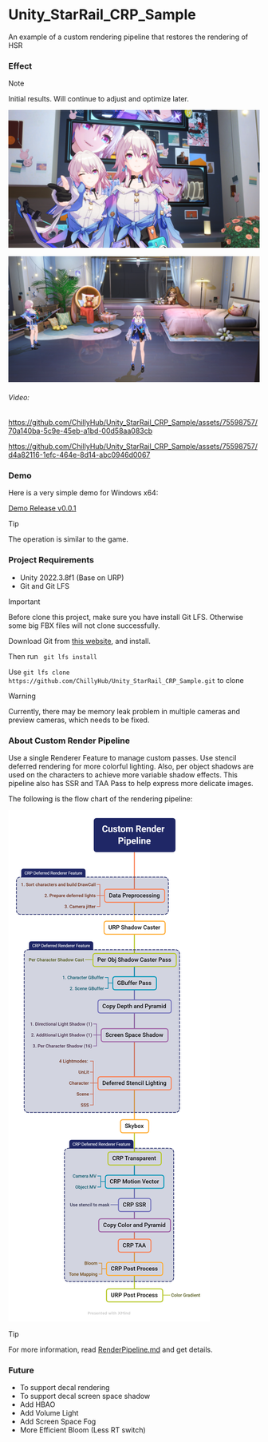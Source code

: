 # Unity_StarRail_CRP_Sample

An example of a custom rendering pipeline that restores the rendering of HSR



### Effect

> [!NOTE] 
>
> Initial results. Will continue to adjust and optimize later.

![6](./Documents~/README.assets/6.png)

![5](./Documents~/README.assets/5.png)

###### Video:

https://github.com/ChillyHub/Unity_StarRail_CRP_Sample/assets/75598757/70a140ba-5c9e-45eb-a1bd-00d58aa083cb

https://github.com/ChillyHub/Unity_StarRail_CRP_Sample/assets/75598757/d4a82116-1efc-464e-8d14-abc0946d0067

### Demo

Here is a very simple demo for Windows x64:

[Demo Release v0.0.1](https://github.com/ChillyHub/Unity_StarRail_CRP_Sample/releases/tag/v0.0.1)

> [!Tip]
>
> The operation is similar to the game.


### Project Requirements

- Unity 2022.3.8f1 (Base on URP)
- Git and Git LFS

> [!IMPORTANT]
>
> Before clone this project, make sure you have install Git LFS. Otherwise some big FBX files will not clone successfully.
>
> Download Git from [this website](https://git-scm.com/downloads), and install. 
>
> Then run   `` git lfs install``
> 
> Use ``git lfs clone https://github.com/ChillyHub/Unity_StarRail_CRP_Sample.git`` to clone

> [!WARNING]
>
> Currently, there may be memory leak problem in multiple cameras and preview cameras, which needs to be fixed.



### About Custom Render Pipeline

Use a single Renderer Feature to manage custom passes. Use stencil deferred rendering for more colorful lighting. Also, per object shadows are used on the characters to achieve more variable shadow effects. This pipeline also has SSR and TAA Pass to help express more delicate images.

The following is the flow chart of the rendering pipeline:

![Custom Render Pipeline](./Documents~/README.assets/CustomRenderPipeline.png)

> [!TIP]
>
> For more information, read [RenderPipeline.md](./Documents~/RenderPipeline.md) and get details.



### Future

- To support decal rendering
- To support decal screen space shadow
- Add HBAO
- Add Volume Light
- Add Screen Space Fog
- More Efficient Bloom (Less RT switch)
